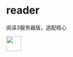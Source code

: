 # reader

阅读3服务器版，适配核心


[<img src="https://api.gitsponsors.com/api/badge/img?id=555121305" height="40">](https://api.gitsponsors.com/api/badge/link?p=WqlYDCUkEtTrHXTTPO0ZFd2TU3dQl2gILcbJP/p0TDAj8x5bkuYw1u+mNTgUrsFlaZcoFlM8dSZ90Pm0TimXKw==)
